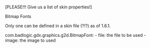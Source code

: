 [PLEASE!!! Give us a list of skin properties!]

Bitmap Fonts

Only one can be defined in a skin file (?!?) as of 1.6.1.

com.badlogic.gdx.graphics.g2d.BitmapFont:
    - file: the file to be used
    - image: the image to used 